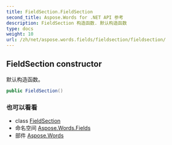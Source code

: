 ```yaml
---
title: FieldSection.FieldSection
second_title: Aspose.Words for .NET API 参考
description: FieldSection 构造函数. 默认构造函数
type: docs
weight: 10
url: /zh/net/aspose.words.fields/fieldsection/fieldsection/
---
```

## FieldSection constructor

默认构造函数。

```csharp
public FieldSection()
```

### 也可以看看

* class [FieldSection](../)
* 命名空间 [Aspose.Words.Fields](../../fieldsection/)
* 部件 [Aspose.Words](../../../)


